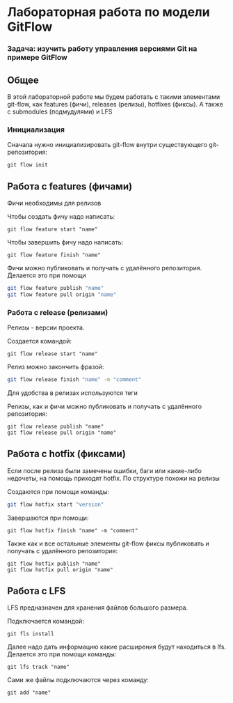 # Лабораторная работа по модели GitFlow
### Задача: изучить работу управления версиями Git на примере GitFlow

## Общее

В этой лабораторной работе мы будем работать с такими элементами git-flow, как features (фичи), releases (релизы), hotfixes (фиксы). А также с submodules (подмудулями) и LFS

### Инициализация

Сначала нужно инициализировать git-flow внутри существующего git-репозитория:

```
git flow init 
```

## Работа с features (фичами) 

Фичи необходимы для релизов

Чтобы создать фичу надо написать:

``` 
git flow feature start "name"
```

Чтобы завершить фичу надо написать:

``` 
git flow feature finish "name"
```

Фичи можно публиковать и получать с удалённого репозитория. Делается это при помощи 

``` bash
git flow feature publish "name"
git flow feature pull origin "name"
```

### Работа с release (релизами)

Релизы - версии проекта.

Создается командой:

```
git flow release start "name"
```

Релиз можно закончить фразой:

``` bash
git flow release finish "name" -m "comment"
```
 
Для удобства в релизах используются теги

Релизы, как и фичи можно публиковать и получать с удалённого репозитория:

```
git flow release publish "name"
git flow release pull origin "name"
```

## Работа с hotfix (фиксами)

Если после релиза были замечены ошибки, баги или какие-либо недочеты, на помощь приходят hotfix. По структуре похожи на релизы

Создаются при помощи команды:

``` bash
git flow hotfix start "version"
```

Завершаются при помощи:

```
git flow hotfix finish "name" -m "comment"
```

Также как и все остальные элементы git-flow фиксы публиковать и получать с удалённого репозитория:

```
git flow hotfix publish "name"
git flow hotfix pull origin "name"
```

## Работа с LFS

LFS предназначен для хранения файлов большого размера.

Подключается командой:

```
git fls install
```

Далее надо дать информацию какие расширения будут находиться в lfs. Делается это при помощи команды:

```
git lfs track "name"
```

Сами же файлы подключаются через команду:

```
git add "name"
```
